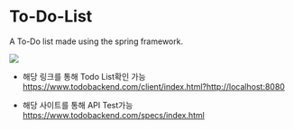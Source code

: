 # To-Do-List
A To-Do list made using the spring framework.


![](https://images.velog.io/images/seongwon97/post/d4316665-b47a-4992-ba19-69bd3aa04191/image.png)

- 해당 링크를 통해 Todo List확인 가능
https://www.todobackend.com/client/index.html?http://localhost:8080

- 해당 사이트를 통해 API Test가능
https://www.todobackend.com/specs/index.html
